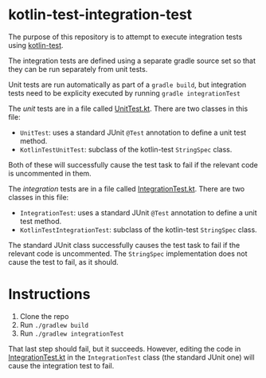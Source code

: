 # kotlin-test-integration-test
The purpose of this repository is to attempt to execute integration tests using
[kotlin-test](https://github.com/kotlintest/kotlintest).

The integration tests are defined using a separate gradle source set so that they can be run separately from unit tests.

Unit tests are run automatically as part of a `gradle build`, but integration tests need to be explicity executed by running
`gradle integrationTest`

The *unit* tests are in a file called [UnitTest.kt](/src/test/kotlin/test/test/UnitTest.kt). There are two classes in this file:
* `UnitTest`: uses a standard JUnit `@Test` annotation to define a unit test method.
* `KotlinTestUnitTest`: subclass of the kotlin-test `StringSpec` class.

Both of these will successfully cause the test task to fail if the relevant code is uncommented in them.

The *integration* tests are in a file called [IntegrationTest.kt](/src/integrationTest/kotlin/test/test/IntegrationTest.kt).
There are two classes in this file:
* `IntegrationTest`: uses a standard JUnit `@Test` annotation to define a unit test method.
* `KotlinTestIntegrationTest`: subclass of the kotlin-test `StringSpec` class.

The standard JUnit class successfully causes the test task to fail if the relevant code is uncommented.
The `StringSpec` implementation does not cause the test to fail, as it should.

# Instructions
1. Clone the repo
1. Run `./gradlew build`
1. Run `./gradlew integrationTest`

That last step should fail, but it succeeds. However, editing the code in [IntegrationTest.kt](/src/integrationTest/kotlin/test/test/IntegrationTest.kt)
in the `IntegrationTest` class (the standard JUnit one) will cause the integration test to fail.
